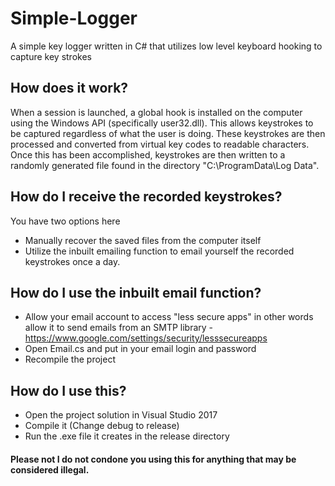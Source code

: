 # Simple-Logger
A simple key logger written in C# that utilizes low level keyboard hooking to capture key strokes

## How does it work?
When a session is launched, a global hook is installed on the computer using the Windows API (specifically user32.dll). This allows keystrokes to be captured regardless of what the user is doing. These keystrokes are then processed and converted from virtual key codes to readable characters. Once this has been accomplished, keystrokes are then written to a randomly generated file found in the directory "C:\ProgramData\Log Data".

## How do I receive the recorded keystrokes?
You have two options here
* Manually recover the saved files from the computer itself 
* Utilize the inbuilt emailing function to email yourself the recorded keystrokes once a day.

## How do I use the inbuilt email function?
* Allow your email account to access "less secure apps" in other words allow it to send emails from an SMTP library - https://www.google.com/settings/security/lesssecureapps
* Open Email.cs and put in your email login and password
* Recompile the project

## How do I use this?
* Open the project solution in Visual Studio 2017
* Compile it  (Change debug to release)
* Run the .exe file it creates in the release directory

#### Please not I do not condone you using this for anything that may be considered illegal.
